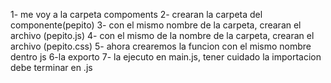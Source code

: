 1- me voy a la carpeta compoments
2- crearan la carpeta del componente(pepito)
3- con el mismo nombre de la carpeta, crearan el archivo (pepito.js)
4- con el mismo de la nombre de la carpeta, crearan el archivo (pepito.css)
5- ahora crearemos la funcion con el mismo nombre dentro js
6-la exporto
7- la ejecuto en main.js, tener cuidado la importacion debe terminar en  .js
